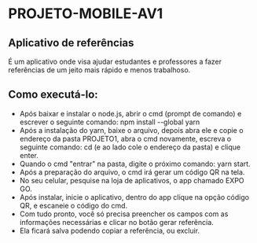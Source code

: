 # PROJETO-MOBILE-AV1

 ## Aplicativo de referências
 É um aplicativo onde visa ajudar estudantes e professores a fazer referências de um jeito mais rápido e menos trabalhoso.
 
 ## Como executá-lo:
 - Após baixar e instalar o node.js, abrir o cmd (prompt de comando) e escrever o seguinte comando: npm install --global yarn  
 - Após a instalação do yarn, baixe o arquivo, depois abra ele e copie o endereço da pasta PROJETO1, abra o cmd novamente, escreva o seguinte comando: cd (e ao lado cole o endereço da pasta) e clique enter.  
 - Quando o cmd "entrar" na pasta, digite o próximo comando: yarn start.
 - Após a preparação do arquivo, o cmd irá gerar um código QR na tela.
 - No seu celular, pesquise na loja de aplicativos, o app chamado EXPO GO. 
 - Após instalar, inicie o aplicativo, dentro do app clique na opção código QR, e escaneie o código do cmd.
 - Com tudo pronto, você só precisa preencher os campos com as informações necessárias e clicar no botão gerar referência.
 - Ela ficará salva podendo copiar a referência, ou excluir.
